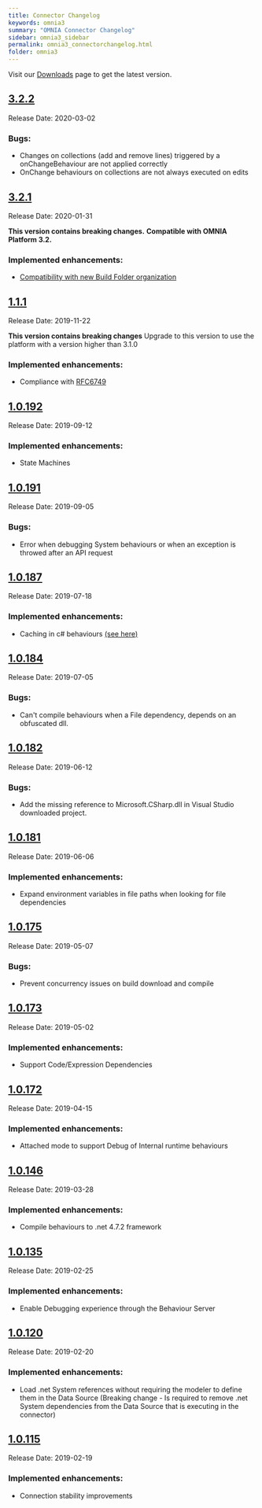 ```yaml
---
title: Connector Changelog
keywords: omnia3
summary: "OMNIA Connector Changelog"
sidebar: omnia3_sidebar
permalink: omnia3_connectorchangelog.html
folder: omnia3
---
```


Visit our [Downloads](/omnia3_downloads.html#connector) page to get the latest version.

## [3.2.2](#3.2.2)
Release Date: 2020-03-02


### Bugs:
 - Changes on collections (add and remove lines) triggered by a onChangeBehaviour are not applied correctly
 - OnChange behaviours on collections are not always executed on edits


## [3.2.1](#3.2.1)
Release Date: 2020-01-31

**This version contains breaking changes.**
**Compatible with OMNIA Platform 3.2.**

### Implemented enhancements: 
 - [Compatibility with new Build Folder organization](/omnia3_modeler_developingbehaviours.html)
 

## [1.1.1](#1.1.1)
Release Date: 2019-11-22

**This version contains breaking changes**
Upgrade to this version to use the platform with a version higher than 3.1.0

### Implemented enhancements: 
 - Compliance with [RFC6749](https://tools.ietf.org/html/rfc6749#section-2.3.1)

## [1.0.192](#1.0.192)
Release Date: 2019-09-12

### Implemented enhancements: 
 - State Machines

## [1.0.191](#1.0.191)
Release Date: 2019-09-05

### Bugs: 
 - Error when debugging System behaviours or when an exception is throwed after an API request

## [1.0.187](#1.0.187)
Release Date: 2019-07-18

### Implemented enhancements: 
 - Caching in c# behaviours [(see here)](https://docs.omnialowcode.com/omnia3_modeler_behaviours.html#8-caching-in-behaviours)

## [1.0.184](#1.0.184)
Release Date: 2019-07-05

### Bugs: 
 - Can't compile behaviours when a File dependency, depends on an obfuscated dll.

## [1.0.182](#1.0.182)
Release Date: 2019-06-12

### Bugs: 
 - Add the missing reference to Microsoft.CSharp.dll in Visual Studio downloaded project. 

## [1.0.181](#1.0.181)
Release Date: 2019-06-06

### Implemented enhancements:
- Expand environment variables in file paths when looking for file dependencies

## [1.0.175](#1.0.175)
Release Date: 2019-05-07

### Bugs:

- Prevent concurrency issues on build download and compile

## [1.0.173](#1.0.173)
Release Date: 2019-05-02

### Implemented enhancements:

- Support Code/Expression Dependencies

## [1.0.172](#1.0.172)
Release Date: 2019-04-15

### Implemented enhancements:

- Attached mode to support Debug of Internal runtime behaviours

## [1.0.146](#1.0.146)
Release Date: 2019-03-28

### Implemented enhancements:

- Compile behaviours to .net 4.7.2 framework

## [1.0.135](#1.0.135)
Release Date: 2019-02-25

### Implemented enhancements:

- Enable Debugging experience through the Behaviour Server

## [1.0.120](#1.0.120)
Release Date: 2019-02-20

### Implemented enhancements:

  - Load .net System references without requiring the modeler to define them in the Data Source (Breaking change - Is required to remove .net System dependencies from the Data Source that is executing in the connector)

## [1.0.115](#1.0.115)
Release Date: 2019-02-19

### Implemented enhancements:

 - Connection stability improvements


